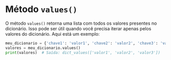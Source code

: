 # Método `values()`

O método `values()` retorna uma lista com todos os valores presentes no dicionário. Isso pode ser útil quando você precisa iterar apenas pelos valores do dicionário. Aqui está um exemplo:

```python
meu_dicionario = {'chave1': 'valor1', 'chave2': 'valor2', 'chave3': 'valor3'}
valores = meu_dicionario.values()
print(valores)  # Saída: dict_values(['valor1', 'valor2', 'valor3'])
```
